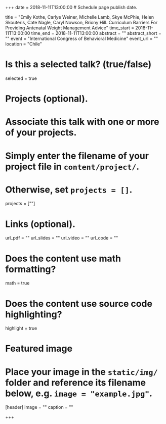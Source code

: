 +++
date = 2018-11-11T13:00:00  # Schedule page publish date.

title = "Emily Kothe, Carlye Weiner, Michelle Lamb, Skye McPhie, Helen Skouteris, Cate Nagle, Caryl Nowson, Briony Hill. Curriculum Barriers For Providing Antenatal Weight Management Advice"
time_start = 2018-11-11T13:00:00
time_end = 2018-11-11T13:00:00
abstract = ""
abstract_short = ""
event = "International Congress of Behavioral Medicine"
event_url = ""
location = "Chile"

# Is this a selected talk? (true/false)
selected = true

# Projects (optional).
#   Associate this talk with one or more of your projects.
#   Simply enter the filename of your project file in `content/project/`.
#   Otherwise, set `projects = []`.
projects = [""]

# Links (optional).
url_pdf = ""
url_slides = ""
url_video = ""
url_code = ""

# Does the content use math formatting?
math = true

# Does the content use source code highlighting?
highlight = true

# Featured image
# Place your image in the `static/img/` folder and reference its filename below, e.g. `image = "example.jpg"`.
[header]
image = ""
caption = ""

+++

